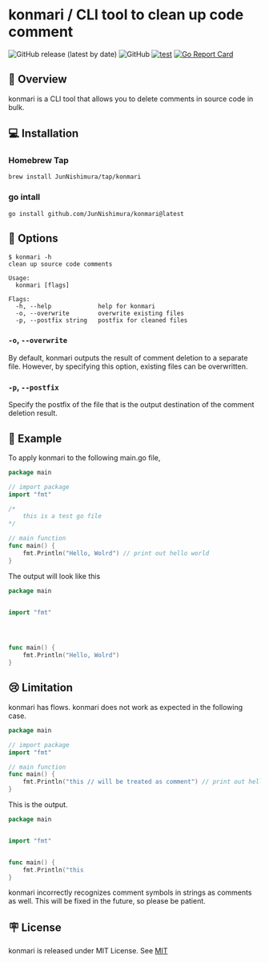 # konmari / CLI tool to clean up code comment

<p align='left'>
  <img alt="GitHub release (latest by date)" src="https://img.shields.io/github/v/release/JunNishimura/konmari">
  <img alt="GitHub" src="https://img.shields.io/github/license/JunNishimura/konmari">
  <a href="https://github.com/JunNishimura/konmari/actions/workflows/test.yml"><img src="https://github.com/JunNishimura/konmari/actions/workflows/test.yml/badge.svg" alt="test"></a>
  <a href="https://goreportcard.com/report/github.com/JunNishimura/konmari"><img src="https://goreportcard.com/badge/github.com/JunNishimura/konmari" alt="Go Report Card"></a>
</p>

## 📖 Overview
konmari is a CLI tool that allows you to delete comments in source code in bulk.

## 💻 Installation
### Homebrew Tap
```
brew install JunNishimura/tap/konmari
```

### go intall
```
go install github.com/JunNishimura/konmari@latest
```

## 🔨 Options
```console
$ konmari -h 
clean up source code comments

Usage:
  konmari [flags]

Flags:
  -h, --help             help for konmari
  -o, --overwrite        overwrite existing files
  -p, --postfix string   postfix for cleaned files
```
### `-o`, `--overwrite`
By default, konmari outputs the result of comment deletion to a separate file. However, by specifying this option, existing files can be overwritten.

### `-p`, `--postfix`
Specify the postfix of the file that is the output destination of the comment deletion result.

## 👀 Example
To apply konmari to the following main.go file,
```go:main.go
package main

// import package
import "fmt"

/*
	this is a test go file
*/

// main function
func main() {
	fmt.Println("Hello, Wolrd") // print out hello world
}

```

The output will look like this
```go:main.go
package main


import "fmt"




func main() {
	fmt.Println("Hello, Wolrd") 
}

```

## 😢 Limitation
konmari has flows. konmari does not work as expected in the following case.
```go:main.go
package main

// import package
import "fmt"

// main function
func main() {
	fmt.Println("this // will be treated as comment") // print out hello world
}
```

This is the output.
```go:main.go
package main


import "fmt"


func main() {
	fmt.Println("this 
}

```

konmari incorrectly recognizes comment symbols in strings as comments as well. This will be fixed in the future, so please be patient.

## 🪧 License
konmari is released under MIT License. See [MIT](https://raw.githubusercontent.com/JunNishimura/konmari/main/LICENSE)
